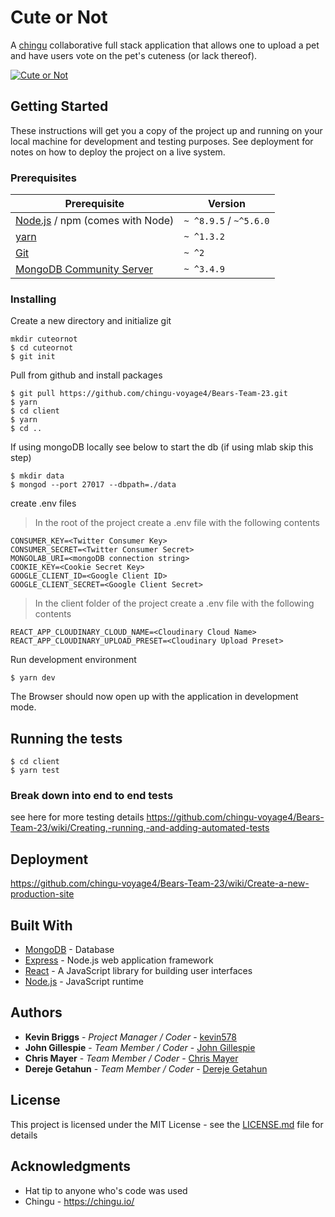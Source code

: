 # Cute or Not

A [chingu](https://chingu.io/) collaborative full stack application that allows one to upload a pet and have users vote on the pet's cuteness (or lack thereof).

[![Cute or Not](https://res.cloudinary.com/bears23/image/upload/v1523774708/cuteornot.png)](https://cuteornotapp.herokuapp.com/)

## Getting Started

These instructions will get you a copy of the project up and running on your local machine for development and testing purposes. See deployment for notes on how to deploy the project on a live system.

### Prerequisites

| Prerequisite                                | Version |
| ------------------------------------------- | ------- |
| [Node.js](http://nodejs.org) /  npm (comes with Node)  | `~ ^8.9.5` / `~^5.6.0` |
| [yarn](https://yarnpkg.com/lang/en/docs/install/) | `~ ^1.3.2` |
| [Git](https://git-scm.com/downloads) | `~ ^2` |
| [MongoDB Community Server](https://docs.mongodb.com/manual/administration/install-community/) | `~ ^3.4.9`  |




### Installing

Create a new directory and initialize git

```
mkdir cuteornot
$ cd cuteornot
$ git init
```

Pull from github and install packages

```
$ git pull https://github.com/chingu-voyage4/Bears-Team-23.git
$ yarn
$ cd client
$ yarn
$ cd ..
```

If using mongoDB locally see below to start the db (if using mlab skip this step)

```
$ mkdir data
$ mongod --port 27017 --dbpath=./data
```

create .env files
>In the root of the project create a .env file with the following contents
```
CONSUMER_KEY=<Twitter Consumer Key>
CONSUMER_SECRET=<Twitter Consumer Secret>
MONGOLAB_URI=<mongoDB connection string>
COOKIE_KEY=<Cookie Secret Key>
GOOGLE_CLIENT_ID=<Google Client ID>
GOOGLE_CLIENT_SECRET=<Google Client Secret>
```
>In the client folder of the project create a .env file with the following contents
```
REACT_APP_CLOUDINARY_CLOUD_NAME=<Cloudinary Cloud Name>
REACT_APP_CLOUDINARY_UPLOAD_PRESET=<Cloudinary Upload Preset>
```

Run development environment
```
$ yarn dev
```
The Browser should now open up with the application in development mode.

## Running the tests

```
$ cd client
$ yarn test
```

### Break down into end to end tests

see here for more testing details
https://github.com/chingu-voyage4/Bears-Team-23/wiki/Creating,-running,-and-adding-automated-tests

## Deployment

https://github.com/chingu-voyage4/Bears-Team-23/wiki/Create-a-new-production-site

## Built With

* [MongoDB](https://www.mongodb.com/) - Database
* [Express](https://expressjs.com/) - Node.js web application framework
* [React](https://reactjs.org/) - A JavaScript library for building user interfaces
* [Node.js](https://nodejs.org/) - JavaScript runtime
 
## Authors

* **Kevin Briggs** - *Project Manager / Coder* - [kevin578](https://github.com/kevin578)
* **John Gillespie** - *Team Member / Coder* - [John Gillespie](https://github.com/olddognewtrix123)
* **Chris Mayer** - *Team Member / Coder* - [Chris Mayer](https://github.com/mayerxc)
* **Dereje Getahun** - *Team Member / Coder* - [Dereje Getahun](https://github.com/Dereje1)

## License

This project is licensed under the MIT License - see the [LICENSE.md](LICENSE.md) file for details

## Acknowledgments

* Hat tip to anyone who's code was used
* Chingu - https://chingu.io/
